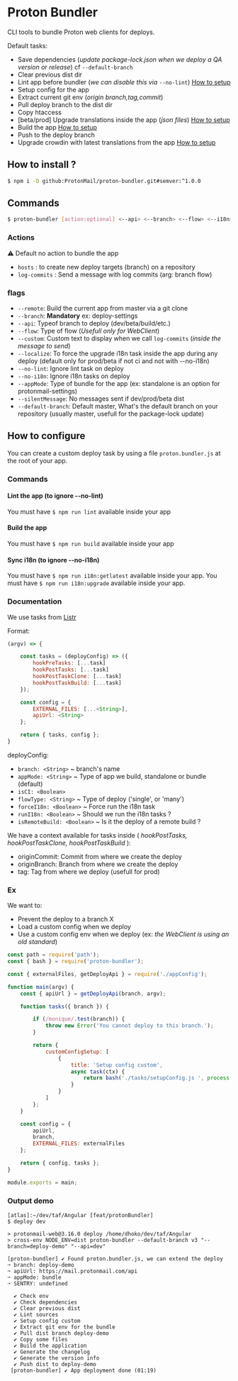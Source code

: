 # Proton Bundler

CLI tools to bundle Proton web clients for deploys.

Default tasks:
- Save dependencies (_update package-lock.json when we deploy a QA version or release_) cf `--default-branch`
- Clear previous dist dir
- Lint app before bundler (_we can disable this via_ `--no-lint`) [How to setup](https://github.com/ProtonMail/proton-bundler#Lint-the-app)
- Setup config for the app
- Extract current git env (_origin branch,tag,commit_)
- Pull deploy branch to the dist dir
- Copy htaccess
- [beta/prod] Upgrade translations inside the app (_json files_) [How to setup](https://github.com/ProtonMail/proton-bundler#Sync-i18n)
- Build the app [How to setup](https://github.com/ProtonMail/proton-bundler#Build-the-app)
- Push to the deploy branch
- Upgrade crowdin with latest translations from the app [How to setup](https://github.com/ProtonMail/proton-bundler#Sync-i18n)

## How to install ?

```sh
$ npm i -D github:ProtonMail/proton-bundler.git#semver:^1.0.0
``` 

## Commands

```sh
$ proton-bundler [action:optional] <--api> <--branch> <--flow> <--i18n> <--appMode> <--default-branch>
``` 

### Actions

:warning: Default no action to bundle the app

- `hosts` : to create new deploy targets (branch) on a repository
- `log-commits` : Send a message with log commits (arg: branch flow)

### flags
- `--remote`: Build the current app from master via a git clone
- `--branch`: **Mandatory** ex: deploy-settings 
- `--api`: Typeof branch to deploy (dev/beta/build/etc.)
- `--flow`: Type of flow (_Usefull only for WebClient_)
- `--custom`: Custom text to display when we call `log-commits` (_inside the message to send_)
- `--localize`: To force the upgrade i18n task inside the app during any deploy (default only for prod/beta if not ci and not with --no-i18n)
- `--no-lint`: Ignore lint task on deploy
- `--no-i18n`: Ignore i18n tasks on deploy
- `--appMode`: Type of bundle for the app (ex: standalone is an option for protonmail-settings)
- `--silentMessage`: No messages sent if dev/prod/beta dist
- `--default-branch`: Default master, What's the default branch on your repository (usually master, usefull for the package-lock update)


## How to configure

You can create a custom deploy task by using a file `proton.bundler.js` at the root of your app.

### Commands

#### Lint the app (to ignore --no-lint)

You must have `$ npm run lint` available inside your app

#### Build the app

You must have `$ npm run build` available inside your app

#### Sync i18n (to ignore --no-i18n)

You must have `$ npm run i18n:getlatest` available inside your app.
You must have `$ npm run i18n:upgrade` available inside your app.

### Documentation

We use tasks from [Listr](https://github.com/SamVerschueren/listr#usage)

Format:

```js
(argv) => {

    const tasks = (deployConfig) => ({
        hookPreTasks: [...task]
        hookPostTasks: [...task]
        hookPostTaskClone: [...task]
        hookPostTaskBuild: [...task]
    });

    const config = {
        EXTERNAL_FILES: [...<String>],
        apiUrl: <String>
    };

    return { tasks, config };
}
```

deployConfig:

- `branch: <String>` ~ branch's name
- `appMode: <String>` ~ Type of app we build, standalone or bundle (default)
- `isCI: <Boolean>`
- `flowType: <String>` ~ Type of deploy ('single', or 'many')
- `forceI18n: <Boolean>` ~ Force run the i18n task
- `runI18n: <Boolean>` ~ Should we run the i18n tasks ?
- `isRemoteBuild: <Boolean>` ~ Is it the deploy of a remote build ?

We have a context available for tasks inside ( _hookPostTasks, hookPostTaskClone, hookPostTaskBuild_ ):

- originCommit: Commit from where we create the deploy
- originBranch: Branch from where we create the deploy
- tag: Tag from where we deploy (usefull for prod)

### Ex

We want to:
- Prevent the deploy to a branch X
- Load a custom config when we deploy
- Use a custom config env when we deploy (ex: _the WebClient is using an old standard_)

```js
const path = require('path');
const { bash } = require('proton-bundler');

const { externalFiles, getDeployApi } = require('./appConfig');

function main(argv) {
    const { apiUrl } = getDeployApi(branch, argv);

    function tasks({ branch }) {

        if (/monique/.test(branch)) {
            throw new Error('You cannot deploy to this branch.');
        }

        return {
            customConfigSetup: [
                {
                    title: 'Setup config custom',
                    async task(ctx) {
                        return bash('./tasks/setupConfig.js ', process.argv.slice(2));
                    }
                }
            ]
        };
    }

    const config = {
        apiUrl,
        branch,
        EXTERNAL_FILES: externalFiles
    };

    return { config, tasks };
}

module.exports = main;
```

### Output demo

```shell
[atlas]:~/dev/taf/Angular [feat/protonBundler]
$ deploy dev

> protonmail-web@3.16.0 deploy /home/dhoko/dev/taf/Angular
> cross-env NODE_ENV=dist proton-bundler --default-branch v3 "--branch=deploy-demo" "--api=dev"

[proton-bundler] ✔ Found proton.bundler.js, we can extend the deploy
➙ branch: deploy-demo
➙ apiUrl: https://mail.protonmail.com/api
➙ appMode: bundle
➙ SENTRY: undefined

  ✔ Check env
  ✔ Check dependencies
  ✔ Clear previous dist
  ✔ Lint sources
  ✔ Setup config custom
  ✔ Extract git env for the bundle
  ✔ Pull dist branch deploy-demo
  ✔ Copy some files
  ✔ Build the application
  ✔ Generate the changelog
  ✔ Generate the version info
  ✔ Push dist to deploy-demo
 [proton-bundler] ✔ App deployment done (01:19)
```
